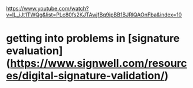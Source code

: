 https://www.youtube.com/watch?v=lL_iJt1TWQg&list=PLc80fs2KJTAwjfBq9ipBB1BJRlQAOnFba&index=10

# getting into problems in [signature evaluation] (https://www.signwell.com/resources/digital-signature-validation/)
